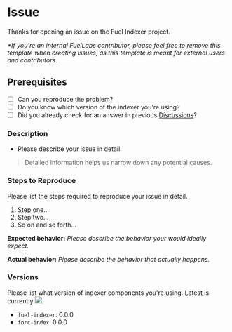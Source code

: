 # Issue

Thanks for opening an issue on the Fuel Indexer project.

_*If you're an internal FuelLabs contributor, please feel free to remove this template when creating issues, as this template is meant for external users and contributors_.

## Prerequisites

- [ ] Can you reproduce the problem?
- [ ] Do you know which version of the indexer you're using?
- [ ] Did you already check for an answer in previous [Discussions](https://github.com/FuelLabs/fuel-indexer/discussions)?

### Description

- Please describe your issue in detail.

> Detailed information helps us narrow down any potential causes.

### Steps to Reproduce

Please list the steps required to reproduce your issue in detail.

1. Step one...
2. Step two...
3. So on and so forth...

**Expected behavior:** _Please describe the behavior your would ideally expect._

**Actual behavior:** _Please describe the behavior that actually happens._

### Versions

Please list what version of indexer components you're using. Latest is currently <img src="https://img.shields.io/crates/v/fuel-indexer?label=latest" />.

- `fuel-indexer`: 0.0.0
- `forc-index`: 0.0.0

